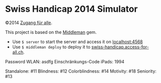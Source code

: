 # Swiss Handicap 2014 Simulator

&copy;2014 [Zugang für alle](http://www.access-for-all.ch).

This project is based on the [Middleman](http://middlemanapp.com/) gem.

- Use `$ server` to start the server and access it on [localhost:4568](http://localhost:4568)
- Use `$ middleman deploy` to deploy it to [swiss-handicap.access-for-all.ch](http://swiss-handicap.access-for-all.ch).

Password WLAN: asdfg
Einschränkungs-Code iPads: 1994

Standalone: #11
Blindness: #12
Colorblindness: #14
Motivity: #18
Seniority: #13
